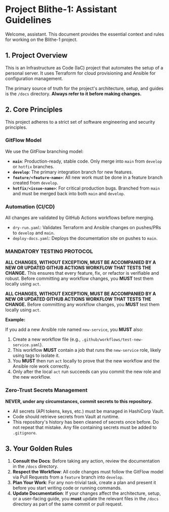 # Project Blithe-1: Assistant Guidelines

Welcome, assistant. This document provides the essential context and rules for working on the Blithe-1 project.

## 1. Project Overview

This is an Infrastructure as Code (IaC) project that automates the setup of a personal server. It uses Terraform for cloud provisioning and Ansible for configuration management.

The primary source of truth for the project's architecture, setup, and guides is the `/docs` directory. **Always refer to it before making changes.**

## 2. Core Principles

This project adheres to a strict set of software engineering and security principles.

### GitFlow Model

We use the GitFlow branching model:

-   **`main`**: Production-ready, stable code. Only merge into `main` from `develop` or `hotfix` branches.
-   **`develop`**: The primary integration branch for new features.
-   **`feature/<feature-name>`**: All new work must be done in a feature branch created from `develop`.
-   **`hotfix/<issue-name>`**: For critical production bugs. Branched from `main` and must be merged back into both `main` and `develop`.

### Automation (CI/CD)

All changes are validated by GitHub Actions workflows before merging.

-   `dry-run.yaml`: Validates Terraform and Ansible changes on pushes/PRs to `develop` and `main`.
-   `deploy-docs.yaml`: Deploys the documentation site on pushes to `main`.

### **MANDATORY TESTING PROTOCOL**

**ALL CHANGES, WITHOUT EXCEPTION, MUST BE ACCOMPANIED BY A NEW OR UPDATED GITHUB ACTIONS WORKFLOW THAT TESTS THE CHANGE.** This ensures that every feature, fix, or refactor is verifiable and robust. Before committing any workflow changes, you **MUST** test them locally using `act`.

**ALL CHANGES, WITHOUT EXCEPTION, MUST BE ACCOMPANIED BY A NEW OR UPDATED GITHUB ACTIONS WORKFLOW THAT TESTS THE CHANGE.** Before committing any workflow changes, you **MUST** test them locally using `act`.

**Example:**

If you add a new Ansible role named `new-service`, you **MUST** also:
1.  Create a new workflow file (e.g., `.github/workflows/test-new-service.yaml`).
2.  This workflow **MUST** contain a job that runs the `new-service` role, likely using tags to isolate it.
3.  You **MUST** then run `act` locally to prove that the new workflow and the Ansible role work correctly.
4.  Only after the local `act` run succeeds can you commit the new role and the new workflow.

### Zero-Trust Secrets Management

**NEVER, under any circumstances, commit secrets to this repository.**

-   All secrets (API tokens, keys, etc.) must be managed in HashiCorp Vault.
-   Code should retrieve secrets from Vault at runtime.
-   This repository's history has been cleaned of secrets once before. Do not repeat that mistake. Any file containing secrets must be added to `.gitignore`.

## 3. Your Golden Rules

1.  **Consult the Docs**: Before taking any action, review the documentation in the `/docs` directory.
2.  **Respect the Workflow**: All code changes must follow the GitFlow model via Pull Requests from a `feature` branch into `develop`.
3.  **Plan Your Work**: For any non-trivial task, create a plan and present it before you start writing code or running commands.
4.  **Update Documentation**: If your changes affect the architecture, setup, or a user-facing guide, you **must** update the relevant files in the `/docs` directory as part of the same commit or pull request.

